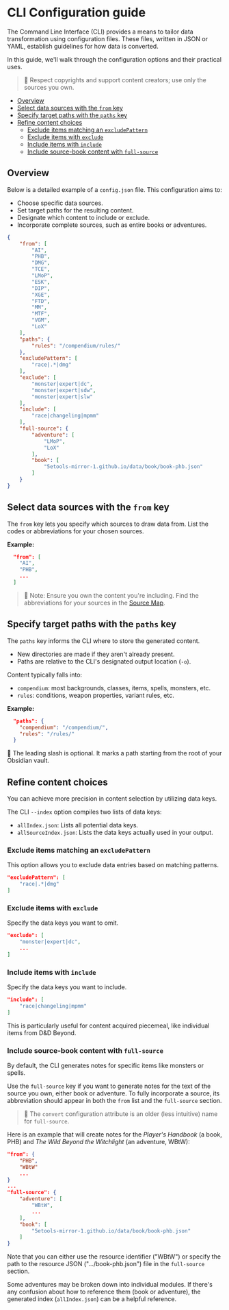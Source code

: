 # CLI Configuration guide

The Command Line Interface (CLI) provides a means to tailor data transformation using configuration files. 
These files, written in JSON or YAML, establish guidelines for how data is converted.

In this guide, we'll walk through the configuration options and their practical uses.

> 🚀 Respect copyrights and support content creators; use only the sources you own.

- [Overview](#overview)
- [Select data sources with the `from` key](#select-data-sources-with-the-from-key)
- [Specify target paths with the `paths` key](#specify-target-paths-with-the-paths-key)
- [Refine content choices](#refine-content-choices)
    - [Exclude items matching an `excludePattern`](#exclude-items-matching-an-excludepattern)
    - [Exclude items with `exclude`](#exclude-items-with-exclude)
    - [Include items with `include`](#include-items-with-include)
    - [Include source-book content with `full-source`](#include-source-book-content-with-full-source)

## Overview

Below is a detailed example of a `config.json` file. This configuration aims to:

- Choose specific data sources.
- Set target paths for the resulting content.
- Designate which content to include or exclude.
- Incorporate complete sources, such as entire books or adventures.

```json
{
    "from": [
        "AI",
        "PHB",
        "DMG",
        "TCE",
        "LMoP",
        "ESK",
        "DIP",
        "XGE",
        "FTD",
        "MM",
        "MTF",
        "VGM",
        "LoX"
    ],
    "paths": {
        "rules": "/compendium/rules/"
    },
    "excludePattern": [
        "race|.*|dmg"
    ],
    "exclude": [
        "monster|expert|dc",
        "monster|expert|sdw",
        "monster|expert|slw"
    ],
    "include": [
        "race|changeling|mpmm"
    ],
    "full-source": {
        "adventure": [
            "LMoP",
            "LoX"
        ],
        "book": [
            "5etools-mirror-1.github.io/data/book/book-phb.json"
        ]
    }
}
```

## Select data sources with the `from` key

The `from` key lets you specify which sources to draw data from. 
List the codes or abbreviations for your chosen sources.

**Example:**

```json
  "from": [
    "AI",
    "PHB",
    ...
  ]
```

> 🚀 Note: Ensure you own the content you're including. Find the abbreviations for your sources in the [Source Map](https://github.com/ebullient/ttrpg-convert-cli/blob/main/docs/sourceMap.md).

## Specify target paths with the `paths` key

The `paths` key informs the CLI where to store the generated content.

- New directories are made if they aren't already present.
- Paths are relative to the CLI's designated output location (`-o`).

Content typically falls into:

- `compendium`: most backgrounds, classes, items, spells, monsters, etc.
- `rules`: conditions, weapon properties, variant rules, etc.

**Example:**

```json
  "paths": {
    "compendium": "/compendium/",
    "rules": "/rules/"
  }
```

🔹 The leading slash is optional. It marks a path starting from the root of your Obsidian vault.

## Refine content choices

You can achieve more precision in content selection by utilizing data keys.

The CLI `--index` option compiles two lists of data keys:
- `allIndex.json`: Lists all potential data keys.
- `allSourceIndex.json`: Lists the data keys actually used in your output.

### Exclude items matching an `excludePattern`

This option allows you to exclude data entries based on matching patterns.

```json
"excludePattern": [
    "race|.*|dmg"
]
```

### Exclude items with `exclude`

Specify the data keys you want to omit.

```json
"exclude": [
    "monster|expert|dc",
    ...
]
```

### Include items with `include`

Specify the data keys you want to include.

```json
"include": [
    "race|changeling|mpmm"
]
```

This is particularly useful for content acquired piecemeal, like individual items from D&D Beyond.

### Include source-book content with `full-source`

By default, the CLI generates notes for specific items like monsters or spells. 

Use the `full-source` key if you want to generate notes for the text of the source you own, either book or adventure. To fully incorporate a source, its abbreviation should appear in both the `from` list and the `full-source` section.

> 📝 The `convert` configuration attribute is an older (less intuitive) name for `full-source`.

Here is an example that will create notes for the *Player's Handbook* (a book, PHB) and *The Wild Beyond the Witchlight* (an adventure, WBtW):

```json
"from": {
    "PHB",
    "WBtW"
    ...
}
...
"full-source": {
    "adventure": [
        "WBtW",
        ...
    ],
    "book": [
        "5etools-mirror-1.github.io/data/book/book-phb.json"
    ]
}
```

Note that you can either use the resource identifier ("WBtW") or specify the path to the resource JSON (".../book-phb.json") file in the `full-source` section.

Some adventures may be broken down into individual modules. If there's any confusion about how to reference them (book or adventure), the generated index (`allIndex.json`) can be a helpful reference.
